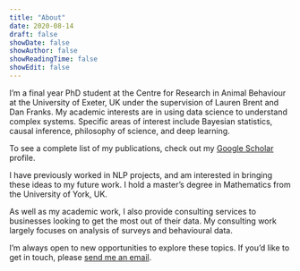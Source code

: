 ```yaml
---
title: "About"
date: 2020-08-14
draft: false
showDate: false
showAuthor: false
showReadingTime: false
showEdit: false
---
```


I’m a final year PhD student at the Centre for Research in Animal Behaviour at the University of Exeter, UK under the supervision of Lauren Brent and Dan Franks. My academic interests are in using data science to understand complex systems. Specific areas of interest include Bayesian statistics, causal inference, philosophy of science, and deep learning.

To see a complete list of my publications, check out my [Google Scholar](https://scholar.google.co.uk/citations?user=Ymc2m2EAAAAJ&hl=en) profile.

I have previously worked in NLP projects, and am interested in bringing these ideas to my future work. I hold a master’s degree in Mathematics from the University of York, UK.

As well as my academic work, I also provide consulting services to businesses looking to get the most out of their data. My consulting work largely focuses on analysis of surveys and behavioural data.

I’m always open to new opportunities to explore these topics. If you’d like to get in touch, please [send me an email](mailto:jordan.da.hart@gmail.com).

